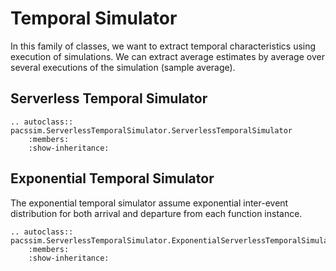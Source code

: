 # Temporal Simulator

In this family of classes, we want to extract temporal characteristics using execution of simulations.
We can extract average estimates by average over several executions of the simulation (sample average).

## Serverless Temporal Simulator

```eval_rst
.. autoclass:: pacssim.ServerlessTemporalSimulator.ServerlessTemporalSimulator
    :members:
    :show-inheritance:
```

## Exponential Temporal Simulator

The exponential temporal simulator assume exponential inter-event distribution for both arrival
and departure from each function instance.

```eval_rst
.. autoclass:: pacssim.ServerlessTemporalSimulator.ExponentialServerlessTemporalSimulator
    :members:
    :show-inheritance:
```
